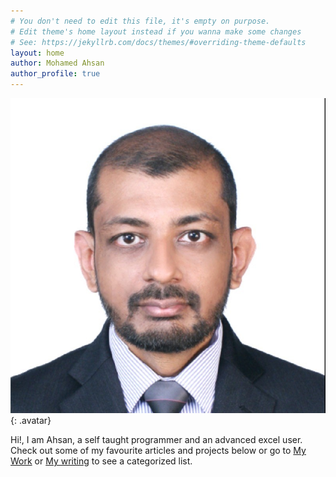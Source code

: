 ```yaml
---
# You don't need to edit this file, it's empty on purpose.
# Edit theme's home layout instead if you wanna make some changes
# See: https://jekyllrb.com/docs/themes/#overriding-theme-defaults
layout: home
author: Mohamed Ahsan
author_profile: true
---
```


![Ahsan](/assets/images/mohahsan.jpg){: .avatar}

Hi!, I am Ahsan, a self taught programmer and an advanced excel user. Check out some of my favourite articles and projects below or go to [My Work](/mywork) or [My writing](/mywriting) to see a categorized list.